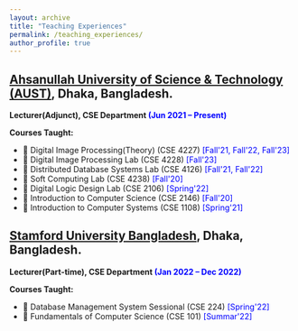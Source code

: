 ```yaml
---
layout: archive
title: "Teaching Experiences"
permalink: /teaching_experiences/
author_profile: true
---
```


## [Ahsanullah University of Science & Technology (AUST)](http://aust.edu/), Dhaka, Bangladesh.
**Lecturer(Adjunct), CSE Department <span style="color:Blue">(Jun 2021 – Present)</span>** 


**Courses Taught:** 
-  📙 Digital Image Processing(Theory) (CSE 4227) <span style="color:Blue"> [Fall'21, Fall'22, Fall'23] </span>
-  📙 Digital Image Processing Lab (CSE 4228) <span style="color:Blue"> [Fall'23] </span>
-  📙 Distributed Database Systems Lab (CSE 4126) <span style="color:Blue"> [Fall'21, Fall'22] </span>
-  📙 Soft Computing Lab (CSE 4238) <span style="color:Blue"> [Fall'20] </span>
-  📙 Digital Logic Design Lab (CSE 2106) <span style="color:Blue"> [Spring'22] </span>
-  📙 Introduction to Computer Science (CSE 2146) <span style="color:Blue"> [Fall'20] </span>
-  📙 Introduction to Computer Systems (CSE 1108) <span style="color:Blue"> [Spring'21] </span>

## [Stamford University Bangladesh](https://www.stamforduniversity.edu.bd/), Dhaka, Bangladesh.
**Lecturer(Part-time), CSE Department <span style="color:Blue">(Jan 2022 – Dec 2022)</span>** 

**Courses Taught:** 
-  📙 Database Management System Sessional (CSE 224) <span style="color:Blue"> [Spring'22] </span>
-  📙 Fundamentals of Computer Science (CSE 101) <span style="color:Blue"> [Summar'22] </span>
